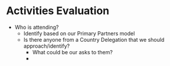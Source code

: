 # Activities Evaluation





* Who is attending?
  * Identify based on our Primary Partners model
  * Is there anyone from a Country Delegation that we should approach/identify?
    * What could be our asks to them?
    *



